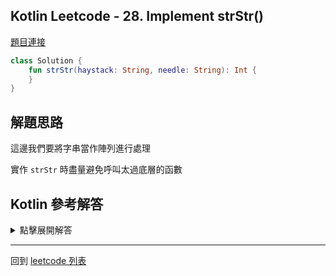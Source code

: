## Kotlin Leetcode - 28. Implement strStr()

[題目連接](https://leetcode.com/problems/implement-strstr/)

```kotlin
class Solution {
    fun strStr(haystack: String, needle: String): Int {
    }
}
```

## 解題思路

這邊我們要將字串當作陣列進行處理

實作 `strStr` 時盡量避免呼叫太過底層的函數

## Kotlin 參考解答

<details>
  <summary markdown='span'>點擊展開解答</summary>

使用基礎操作完成 `strStr`

```kotlin
class Solution {
    fun strStr(haystack: String, needle: String): Int {
        var i = 0
        while (true) {
            var j = 0
            while (true) {
                if (j == needle.length) return i
                if (i + j == haystack.length) return -1
                if (needle[j] != haystack[i + j]) break
                j++
            }
            i++
        }
    }
}
```


</details>

------

回到 [leetcode 列表](index.md)

